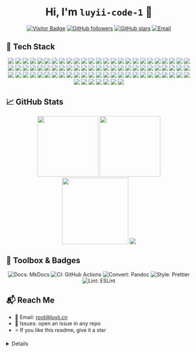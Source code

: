 <!-- ────────────────────── HEADER ────────────────────── -->
<div align="center">
  <h1>Hi, I'm <code>luyii-code-1</code> 👋</h1>

  <!-- ① 徽章行（可自行删减） -->
  <a href="https://komarev.com/ghpvc/?username=luyii-code-1&style=flat-square"><img alt="Visitor Badge" src="https://komarev.com/ghpvc/?username=luyii-code-1&style=flat-square"/></a>
  <a href="https://github.com/luyii-code-1?tab=followers"><img alt="GitHub followers" src="https://img.shields.io/github/followers/luyii-code-1?style=flat-square"/></a>
  <a href="https://github.com/luyii-code-1"><img alt="GitHub stars" src="https://img.shields.io/github/stars/luyii-code-1?style=flat-square"/></a>
  <a href="mailto:hi@invalid.example"><img alt="Email" src="https://img.shields.io/badge/Email-hi%40invalid.example-blue?style=flat-square"/></a>

  <!-- ② 可选 Typing SVG 动画：注释掉即隐藏 -->
  <!-- <img src="https://readme-typing-svg.demolab.com?font=Fira+Code&pause=1200&center=true&vCenter=true&width=700&lines=Markdown+Engineer+%F0%9F%93%9D+-+Code+少+%7C+Bio+花;Open-source+Enthusiast;Docs%2C+CI%2FCD%2C+Icons%2C+Automation" alt="Typing SVG"/> -->
</div>


<!-- ────────────────────── SKILLS ────────────────────── -->
<!-- ────────────────────── SKILLS ────────────────────── -->
<!-- ────────────────────── SKILLS ────────────────────── -->
## 🧩 Tech Stack
<p align="center">
  <!-- 1️⃣ 文档 / 版本 -->
  <img src="https://img.shields.io/badge/Markdown-8A2BE2?style=for-the-badge&logo=markdown&logoColor=white"/>
  <img src="https://img.shields.io/badge/Git-181717?style=for-the-badge&logo=git&logoColor=white"/>
  <img src="https://img.shields.io/badge/GitHub-181717?style=for-the-badge&logo=github&logoColor=white"/>

  <!-- 2️⃣ 前端基础 -->
  <img src="https://img.shields.io/badge/HTML5-E34F26?style=for-the-badge&logo=html5&logoColor=white"/>
  <img src="https://img.shields.io/badge/CSS3-1572B6?style=for-the-badge&logo=css3&logoColor=white"/>
  <img src="https://img.shields.io/badge/JavaScript-F7DF1E?style=for-the-badge&logo=javascript&logoColor=black"/>
  <img src="https://img.shields.io/badge/TypeScript-3178C6?style=for-the-badge&logo=typescript&logoColor=white"/>

  <!-- 3️⃣ JS 框架 / 库 -->
  <img src="https://img.shields.io/badge/React-61DAFB?style=for-the-badge&logo=react&logoColor=white"/>
  <img src="https://img.shields.io/badge/Vue.js-42b883?style=for‑the-badge&logo=vue.js&logoColor=white"/>
  <img src="https://img.shields.io/badge/Angular-DD3B4C?style=for-the-badge&logo=angular&logoColor=white"/>
  <img src="https://img.shields.io/badge/Svelte-FF3E00?style=for-the-badge&logo=svelte&logoColor=white"/>
  <img src="https://img.shields.io/badge/Next.js-000000?style=for-the-badge&logo=next.js&logoColor=white"/>
  <img src="https://img.shields.io/badge/Nuxt.js-00C58E?style=for-the-badge&logo=nuxt.js&logoColor=white"/>
  <img src="https://img.shields.io/badge/React‑Native-61DBFB?style=for-the-badge&logo=react-natives&logoColor=black"/>
  <img src="https://img.shields.io/badge/Flutter-02569B?style=for-the-badge&logo=flutter&logoColor=white"/>
  <img src="https://img.shields.io/badge/Expo-000000?style=for-the-badge&logo=expo&logoColor=white"/>

  <!-- 4️⃣ 后端 / 语言 -->
  <img src="https://img.shields.io/badge/Node.js-339933?style=for-the-badge&logo=node.js&logoColor=white"/>
  <img src="https://img.shields.io/badge/Python-3776AB?style=for-the-badge&logo=python&logoColor=white"/>
  <img src="https://img.shields.io/badge/Java-007396?style=for-the-badge&logo=java&logoColor=white"/>
  <img src="https://img.shields.io/badge/Go-00ADD8?style=for-the-badge&logo=go&logoColor=white"/>
  <img src="https://img.shields.io/badge/C%23-239120?style=for-the-badge&logo=csharp&logoColor=white"/>
  <img src="https://img.shields.io/badge/Ruby-E8194A?style=for-the-badge&logo=ruby&logoColor=white"/>
  <img src="https://img.shields.io/badge/Rust-000000?style=for-the-badge&logo=rust&logoColor=white"/>
  <img src="https://img.shields.io/badge/PHP-777BB4?style=for-the-badge&logo=php&logoColor=white"/>
  <img src="https://img.shields.io/badge/.NET-512bd4?style=for-the-badge&logo=dotnet&logoColor=white"/>
  <img src="https://img.shields.io/badge/Scala-DC77AB?style=for-the-badge&logo=scala&logoColor=white"/>

  <!-- 5️⃣ 数据科学 / AI -->
  <img src="https://img.shields.io/badge/TensorFlow-FF6F00?style=for-the-badge&logo=tensorflow&logoColor=white"/>
  <img src="https://img.shields.io/badge/PyTorch-EE4C2C?style=for-the-badge&logo=pytorch&logoColor=white"/>
  <img src="https://img.shields.io/badge/Pandas-150458?style=for-the-badge&logo=pandas&logoColor=white"/>
  <img src="https://img.shields.io/badge/NumPy-013243?style=for-the-badge&logo=numpy&logoColor=white"/>
  <img src="https://img.shields.io/badge/Scikit‑Learn-FA5858?style=for-the-badge&logo=scikit-learn&logoColor=white"/>
  <img src="https://img.shields.io/badge/Keras-DF1A41?style=for-the-badge&logo=keras&logoColor=white"/>

  <!-- 6️⃣ 数据库 -->
  <img src="https://img.shields.io/badge/MySQL-4479A1?style=for-the-badge&logo=mysql&logoColor=white"/>
  <img src="https://img.shields.io/badge/PostgreSQL-336791?style=for-the-badge&logo=postgresql&logoColor=white"/>
  <img src="https://img.shields.io/badge/MongoDB-47A248?style=for-the-badge&logo=mongodb&logoColor=white"/>
  <img src="https://img.shields.io/badge/Redis-DC382D?style=for-the-badge&logo=redis&logoColor=white"/>
  <img src="https://img.shields.io/badge/SQLite-003B57?style=for-the-badge&logo=sqlite&logoColor=white"/>
  <img src="https://img.shields.io/badge/DynamoDB-4285F4?style=for-the-badge&logo=amazon-dynamodb&logoColor=white"/>

  <!-- 7️⃣ 容器 / 云原生 -->
  <img src="https://img.shields.io/badge/Docker-2496ED?style=for-the-badge&logo=docker&logoColor=white"/>
  <img src="https://img.shields.io/badge/Kubernetes-326CE5?style=for-the-badge&logo=kubernetes&logoColor=white"/>
  <img src="https://img.shields.io/badge/Helm-323330?style=for-the-badge&logo=helm&logoColor=white"/>
  <img src="https://img.shields.io/badge/Ansible-FF0000?style=for-the-badge&logo=ansible&logoColor=white"/>
  <img src="https://img.shields.io/badge/Mesosphere-Mesos?style=for-the-badge&logo=mesos&logoColor=white"/>

  <!-- 8️⃣ 云平台 -->
  <img src="https://img.shields.io/badge/AWS-232F3E?style=for-the-badge&logo=amazon-aws&logoColor=white"/>
  <img src="https://img.shields.io/badge/GCP-4285F4?style=for-the-badge&logo=google-cloud&logoColor=white"/>
  <img src="https://img.shields.io/badge/Azure-0089D6?style=for-the-badge&logo=azure&logoColor=white"/>
  <img src="https://img.shields.io/badge/AWS‑Lambda-232F3E?style=for-the-badge&logo=aws&logoColor=white"/>
  <img src="https://img.shields.io/badge/GCP‑Cloud Functions-4285F4?style=for-the-badge&logo=google-cloud&logoColor=white"/>
  <img src="https://img.shields.io/badge/Azure‑Functions-0089D6?style=for-the-badge&logo=azure&logoColor=white"/>

  <!-- 9️⃣ DevOps / CI / Testing -->
  <img src="https://img.shields.io/badge/GitLab‑CI-FC6D24?style=for-the-badge&logo=gitlab&logoColor=white"/>
  <img src="https://img.shields.io/badge/TravisCI-23D65B?style=for-the-badge&logo=travis-ci&logoColor=white"/>
  <img src="https://img.shields.io/badge/GitHub_Actions-2088FF?style=for-the-badge&logo=githubactions&logoColor=white"/>
  <img src="https://img.shields.io/badge/Jenkins-5EC255?style=for-the-badge&logo=jenkins&logoColor=white"/>
  <img src="https://img.shields.io/badge/Terraform-9A67EA?style=for-the-badge&logo=terraform&logoColor=white"/>
  <img src="https://img.shields.io/badge/CircleCI-169B87?style=for-the-badge&logo=circleci&logoColor=white"/>
  <img src="https://img.shields.io/badge/Bitbucket_Pipelines-0052CC?style=for-the-badge&logo=bitbucket&logoColor=white"/>
  <img src="https://img.shields.io/badge/Jest-23D0FF?style=for-the-badge&logo=jest&logoColor=black"/>
  <img src="https://img.shields.io/badge/Mocha-8D674F?style=for-the-badge&logo=mocha&logoColor=white"/>
  <img src="https://img.shields.io/badge/Cypress-39CCCC?style=for-the-badge&logo=cypress&logoColor=black"/>
  <img src="https://img.shields.io/badge/Selenium-5C4F3D?style=for-the-badge&logo=selenium&logoColor=white"/>
  <img src="https://img.shields.io/badge/Playwright-28A07D?style=for-the-badge&logo=playwright&logoColor=black"/>

  <!-- 🔐 其他工具 / 安全 -->
  <img src="https://img.shields.io/badge/Owasp&nbsp;ZAP-0099FF?style=for-the-badge&logo=owasp&logoColor=white"/>
  <img src="https://img.shields.io/badge/Burp Suite-00A8FF?style=for-the-badge&logo=burpsuite&logoColor=white"/>
  <img src="https://img.shields.io/badge/Vault-5E4A8B?style=for-the-badge&logo=hashicorp-vault&logoColor=white"/>
  <img src="https://img.shields.io/badge/Prometheus-D00000?style=for-the-badge&logo=prometheus&logoColor=white"/>
  <img src="https://img.shields.io/badge/Grafana-0062D6?style=for-the-badge&logo=grafana&logoColor=white"/>
  <img src="https://img.shields.io/badge/Dash‑board-39BB92?style=for-the-badge&logo=datadog&logoColor=white"/>
  <img src="https://img.shields.io/badge/RabbitMQ-FF6600?style=for-the-badge&logo=rabbitmq&logoColor=white"/>
  <img src="https://img.shields.io/badge/Apache-Kafka-D40000?style=for-the-badge&logo=apache-kafka&logoColor=white"/>

  <!-- 📱 移动 / 桌面 / 游戏 -->
  <img src="https://img.shields.io/badge/Android-3DDC84?style=for-the-badge&logo=android&logoColor=white"/>
  <img src="https://img.shields.io/badge/IOS-000000?style=for-the-badge&logo=apple&logoColor=white"/>
  <img src="https://img.shields.io/badge/Kotlin-7F52FF?style=for-the-badge&logo=kotlin&logoColor=white"/>
  <img src="https://img.shields.io/badge/Swift-F05C41?style=for-the-badge&logo=swift&logoColor=white"/>
  <img src="https://img.shields.io/badge/Unity-000000?style=for-the-badge&logo=unity&logoColor=white"/>
  <img src="https://img.shields.io/badge/Unreal‑Engine-8294A0?style=for-the-badge&logo=unreal-engine&logoColor=white"/>
  <img src="https://img.shields.io/badge/Godot-000000?style=for-the-badge&logo=godot-engine&logoColor=white"/>
  <img src="https://img.shields.io/badge/Electron-47848F?style=for-the-badge&logo=electron&logoColor=white"/>

  <!-- 🌐 CDN / 内容分发 -->
  <img src="https://img.shields.io/badge/Cloudflare-FFCC00?style=for-the-badge&logo=cloudflare&logoColor=black"/>
  <img src="https://img.shields.io/badge/Fastly-00FF00?style=for-the-badge&logo=fastly&logoColor=black"/>
  <img src="https://img.shields.io/badge/Akamai-0099FF?style=for-the-badge&logo=akamai&logoColor=white"/>

  <!-- 💳 支付 |
       (仅示例，若不需要可删掉) -->
  <img src="https://img.shields.io/badge/Stripe-43459B?style=for-the-badge&logo=stripe&logoColor=white"/>
  <img src="https://img.shields.io/badge/PayPal-003087?style=for-the-badge&logo=paypal&logoColor=white"/>
</p>


<!-- ────────────────────── STATS ────────────────────── -->
## 📈 GitHub Stats
<div align="center">
  <img src="https://github-readme-stats.vercel.app/api?username=luyii-code-1&show_icons=true&theme=tokyonight&rank_icon=percentile" height="165"/>
  <img src="https://github-readme-stats.vercel.app/api/top-langs/?username=luyii-code-1&layout=compact&langs_count=8&theme=tokyonight" height="165"/>
  <img src="https://streak-stats.demolab.com?user=luyii-code-1&theme=tokyonight" height="180"/>
  <a href="https://github.com/ryo-ma/github-profile-trophy"><img src="https://github-profile-trophy.vercel.app/?username=luyii-code-1&theme=onestar&column=6&margin-w=8&margin-h=8"/></a>
</div>

<!-- ────────────────────── BADGES ────────────────────── -->
## 🧰 Toolbox & Badges
<p align="center">
  <img alt="Docs: MkDocs"     src="https://img.shields.io/badge/Docs-MkDocs-1f6feb?logo=markdown&logoColor=white&style=for-the-badge"/>
  <img alt="CI: GitHub Actions" src="https://img.shields.io/badge/CI-GitHub_Actions-0078D4?logo=githubactions&logoColor=white&style=for-the-badge"/>
  <img alt="Convert: Pandoc"   src="https://img.shields.io/badge/Convert-Pandoc-3C3C3C?style=for-the-badge"/>
  <img alt="Style: Prettier"   src="https://img.shields.io/badge/Style-Prettier-F7B93E?logo=prettier&logoColor=white&style=for-the-badge"/>
  <img alt="Lint: ESLint"     src="https://img.shields.io/badge/Lint-ESLint-4B32C3?logo=eslint&logoColor=white&style=for-the-badge"/>
</p>

<!-- ────────────────────── CONTACT ────────────────────── -->
## 📬 Reach Me
- 📨 Email: root@luyii.cn
- 💬 Issues: open an issue in any repo
- ⭐️ If you like this readme, give it a star

<!-- ────────────────────── OPTIONAL MODULES ────────────────────── -->
<details>
